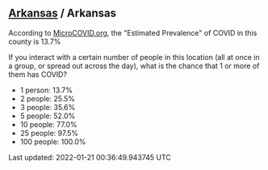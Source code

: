 
## [Arkansas](/united-states/arkansas) / Arkansas

According to [MicroCOVID.org](http://microcovid.org),
the "Estimated Prevalence" of COVID in this county is 13.7%

If you interact with a certain number of people in this location
(all at once in a group, or spread out across the day), what is the chance that
1 or more of them has COVID?

- 1 person: 13.7%
- 2 people: 25.5%
- 3 people: 35.6%
- 5 people: 52.0%
- 10 people: 77.0%
- 25 people: 97.5%
- 100 people: 100.0%

Last updated: 2022-01-21 00:36:49.943745 UTC
